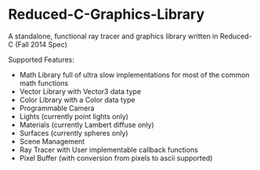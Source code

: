 Reduced-C-Graphics-Library
==========================

A standalone, functional ray tracer and graphics library written in Reduced-C (Fall 2014 Spec)

Supported Features:
  - Math Library full of ultra slow implementations for most of the common math functions
  - Vector Library with Vector3 data type
  - Color Library with a Color data type
  - Programmable Camera
  - Lights (currently point lights only)
  - Materials (currently Lambert diffuse only)
  - Surfaces (currently spheres only)
  - Scene Management
  - Ray Tracer with User implementable callback functions
  - Pixel Buffer (with conversion from pixels to ascii supported)
